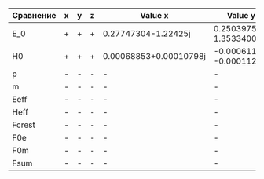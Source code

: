 | Сравнение | x   | y   | z   | Value x                | Value y                 | Value z                |
| --------- | --- | --- | --- | ---------------------- | ----------------------- | ---------------------- |
| E_0       | +   | +   | +   | 0.27747304-1.22425j    | 0.25039754-1.35334001j  | 0.0973912 +0.01790005j |
| H0        | +   | +   | +   | 0.00068853+0.00010798j | -0.0006117 -0.00011243j | 0.0002809 -0.00151818j |
| p         | -   | -   | -   | -                      | -                       | -                      |
| m         | -   | -   | -   | -                      | -                       | -                      |
| Eeff      | -   | -   | -   | -                      | -                       | -                      |
| Heff      | -   | -   | -   | -                      | -                       | -                      |
| Fcrest    | -   | -   | -   | -                      | -                       | -                      |
| F0e       | -   | -   | -   | -                      | -                       | -                      |
| F0m       | -   | -   | -   | -                      | -                       | -                      |
| Fsum      | -   | -   | -   | -                      | -                       | -                      |
